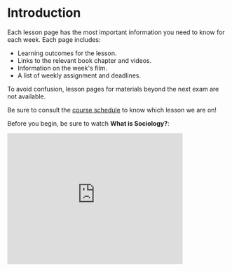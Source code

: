 # Introduction

Each lesson page has the most important information you need to know for each week. Each page includes:
* Learning outcomes for the lesson.
* Links to the relevant book chapter and videos.
* Information on the week's film.
* A list of weekly assignment and deadlines.

To avoid confusion, lesson pages for materials beyond the next exam are not available.

Be sure to consult the [course schedule](https://soci101.org/syllabus/schedule.html) to know which lesson we are on!

Before you begin, be sure to watch **What is Sociology?**:





<iframe
    width="400"
    height="300"
    src="https://www.youtube.com/embed/YnCJU6PaCio"
    frameborder="0"
    allowfullscreen
></iframe>
